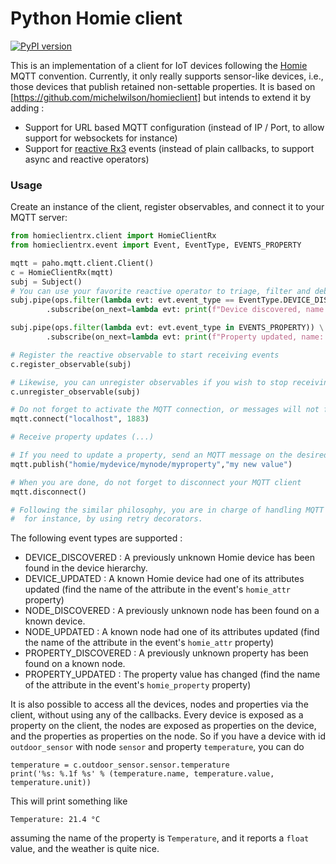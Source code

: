 # Python Homie client

[![PyPI version](https://badge.fury.io/py/homie-client-rx.svg)](https://badge.fury.io/py/homie-client-rx)

This is an implementation of a client for IoT devices following the
[Homie](https://homieiot.github.io/) MQTT convention. Currently, it only
really supports sensor-like devices, i.e., those devices that publish retained
non-settable properties. It is based on [https://github.com/michelwilson/homieclient] 
but intends to extend it by adding :

* Support for URL based MQTT configuration (instead of IP / Port, to allow support for websockets for instance)
* Support for [reactive Rx3](https://pypi.org/project/RxPy3/) events (instead of plain callbacks, to support async and reactive operators)

### Usage

Create an instance of the client, register observables, and connect it to your MQTT server:

```python
from homieclientrx.client import HomieClientRx
from homieclientrx.event import Event, EventType, EVENTS_PROPERTY

mqtt = paho.mqtt.client.Client()
c = HomieClientRx(mqtt)
subj = Subject()
# You can use your favorite reactive operator to triage, filter and debounce Homie events
subj.pipe(ops.filter(lambda evt: evt.event_type == EventType.DEVICE_DISCOVERED)) \
        .subscribe(on_next=lambda evt: print(f"Device discovered, name: {evt.device.name} type: {evt.device.name}"))

subj.pipe(ops.filter(lambda evt: evt.event_type in EVENTS_PROPERTY)) \
        .subscribe(on_next=lambda evt: print(f"Property updated, name: {evt.homie_property.name} new value : {evt.updated_value}"))

# Register the reactive observable to start receiving events
c.register_observable(subj)  

# Likewise, you can unregister observables if you wish to stop receiving messages
c.unregister_observable(subj)

# Do not forget to activate the MQTT connection, or messages will not flow !
mqtt.connect("localhost", 1883)

# Receive property updates (...)

# If you need to update a property, send an MQTT message on the desired topic (Homie won't help you there ;-) )
mqtt.publish("homie/mydevice/mynode/myproperty","my new value")

# When you are done, do not forget to disconnect your MQTT client
mqtt.disconnect()

# Following the similar philosophy, you are in charge of handling MQTT disconnections, reconnections
#  for instance, by using retry decorators.
```

The following event types are supported :

* DEVICE_DISCOVERED : A previously unknown Homie device has been found in the device hierarchy.
* DEVICE_UPDATED : A known Homie device had one of its attributes updated (find the name of the attribute in the event's ```homie_attr``` property)
* NODE_DISCOVERED : A previously unknown node has been found on a known device.
* NODE_UPDATED :  A known node had one of its attributes updated (find the name of the attribute in the event's ```homie_attr``` property)
* PROPERTY_DISCOVERED : A previously unknown property has been found on a known node.
* PROPERTY_UPDATED : The property value has changed (find the name of the attribute in the event's ```homie_property``` property)

It is also possible to access all the devices, nodes and properties via the
client, without using any of the callbacks. Every device is exposed as a property
on the client, the nodes are exposed as properties on the device, and the properties
as properties on the node. So if you have a device with id `outdoor_sensor` with
node `sensor` and property `temperature`, you can do
```
temperature = c.outdoor_sensor.sensor.temperature
print('%s: %.1f %s' % (temperature.name, temperature.value, temperature.unit))
```
This will print something like
```
Temperature: 21.4 °C
```
assuming the name of the property is `Temperature`, and it reports a `float` value,
and the weather is quite nice.
